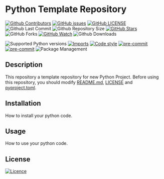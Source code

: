 # Python Template Repository

[![Github Contributors](https://img.shields.io/github/contributors/byeongal/python-template-repository)](https://github.com/badges/byeongal/python-template-repository/contributors)
[![GitHub issues](https://img.shields.io/github/issues/byeongal/python-template-repository.svg)](https://github.com/byeongal/python-template-repository/issues)
[![GitHub LICENSE](https://img.shields.io/github/license/byeongal/python-template-repository.svg)](https://github.com/byeongal/python-template-repository/blob/main/LICENSE)
![Github Last Commit](https://img.shields.io/github/last-commit/byeongal/python-template-repository)
![Github Repository Size](https://img.shields.io/github/repo-size/byeongal/python-template-repository)
[![GitHub Stars](https://img.shields.io/github/stars/byeongal/python-template-repository.svg)](https://github.com/byeongal/python-template-repository/stargazers)
![GitHub Forks](https://img.shields.io/github/forks/byeongal/python-template-repository.svg)
[![GitHub Watch](https://img.shields.io/github/watchers/byeongal/python-template-repository.svg)](https://github.com/byeongal/python-template-repository/stargazers)
![Github Downloads](https://img.shields.io/github/downloads/byeongal/python-template-repository/total)

![Supported Python versions](https://img.shields.io/badge/python-3.8-brightgreen)
[![Imports](https://img.shields.io/badge/imports-isort-brightgreen)](https://pycqa.github.io/isort/)
[![Code style](https://img.shields.io/badge/code%20style-black-black)](https://black.readthedocs.io/en/stable/)
[![pre-commit](https://img.shields.io/badge/pre--commit-enabled-brightgreen?logo=pre-commit)](https://pre-commit.com/)
[![pre-commit](https://img.shields.io/badge/pre--commit-enabled-brightgreen?logo=pre-commit)](https://pre-commit.com/)
![Package Management](https://img.shields.io/badge/package%20management-poetry-blue?logo=Poetry)

## Description
This repository a template repository for new Python Project. Before using this repository, you should modify [README.md](./README.md), [LICENSE](./LICENSE) and [pyproject.toml](./pyproject.toml).

## Installation
How to install your python code.

## Usage
How to use your python code.

## License

[![Licence](https://img.shields.io/github/license/byeongal/python-template-repository.svg)](./LICENSE)
